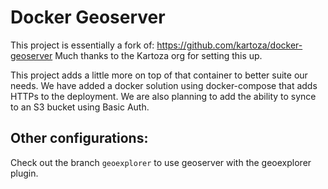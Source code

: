 # Docker Geoserver

This project is essentially a fork of: https://github.com/kartoza/docker-geoserver
Much thanks to the Kartoza org for setting this up.

This project adds a little more on top of that container to better suite our needs. We have added a docker solution using docker-compose that adds HTTPs to the deployment. We are also planning to add the ability to synce to an S3 bucket using Basic Auth.


## Other configurations:

Check out the branch `geoexplorer` to use geoserver with the geoexplorer plugin.
